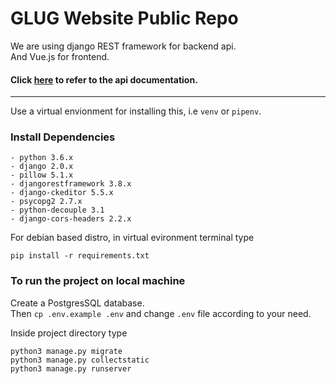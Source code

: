 # GLUG Website Public Repo
We are using django REST framework for backend api. <br />
And Vue.js for frontend. <br />

#### Click [here](https://documenter.getpostman.com/view/5813355/RzZ7mzS4) to refer to the api documentation.

---
Use a virtual envionment for installing this, 
i.e `venv` or `pipenv`.
### Install Dependencies

    - python 3.6.x
    - django 2.0.x
    - pillow 5.1.x
    - djangorestframework 3.8.x
    - django-ckeditor 5.5.x
    - psycopg2 2.7.x
    - python-decouple 3.1
    - django-cors-headers 2.2.x

For debian based distro, in virtual evironment terminal type
```shell
pip install -r requirements.txt
```
### To run the project on local machine
Create a PostgresSQL database.</br>
Then `cp .env.example .env` and change `.env` file according to your need.

Inside project directory type
```shell
python3 manage.py migrate
python3 manage.py collectstatic
python3 manage.py runserver
```

